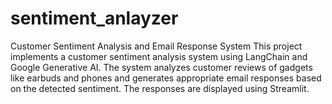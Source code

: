 # sentiment_anlayzer
Customer Sentiment Analysis and Email Response System
This project implements a customer sentiment analysis system using LangChain and Google Generative AI. The system analyzes customer reviews of gadgets like earbuds and phones and generates appropriate email responses based on the detected sentiment. The responses are displayed using Streamlit.
